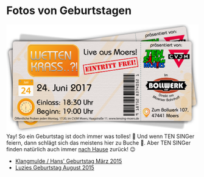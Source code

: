 # Fotos von Geburtstagen
![TEN SING Moers Logo](../../footage/banner2017/WettenKrass-Ticket-cutout-500dpi-01.png)
Yay! So ein Geburtstag ist doch immer was tolles! :tada: Und wenn TEN SINGer feiern, dann schlägt sich das meistens hier zu Buche :ledger:. Aber TEN SINGer finden natürlich auch immer [nach Hause](../../Links.md) zurück! :wink:

* [Klangmulde / Hans' Geburtstag März 2015](https://www.flickr.com/gp/tsmoers/608FU9)
* [Luzies Geburtstag August 2015](https://www.flickr.com/gp/tsmoers/131TLW)

